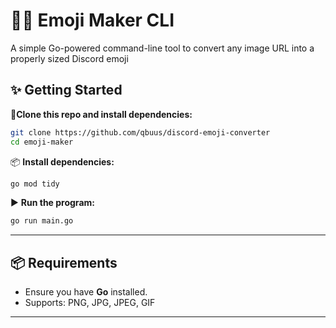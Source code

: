 # 🧙‍♂️ Emoji Maker CLI

A simple Go-powered command-line tool to convert any image URL into a properly sized Discord emoji

## ✨ Getting Started

🚀**Clone this repo and install dependencies:**

```bash
git clone https://github.com/qbuus/discord-emoji-converter
cd emoji-maker
```

📦 **Install dependencies:**

```bash
go mod tidy
```

▶️ **Run the program:**

```bash
go run main.go
```

---

## 📦 Requirements

- Ensure you have **Go** installed.
- Supports: PNG, JPG, JPEG, GIF

---
